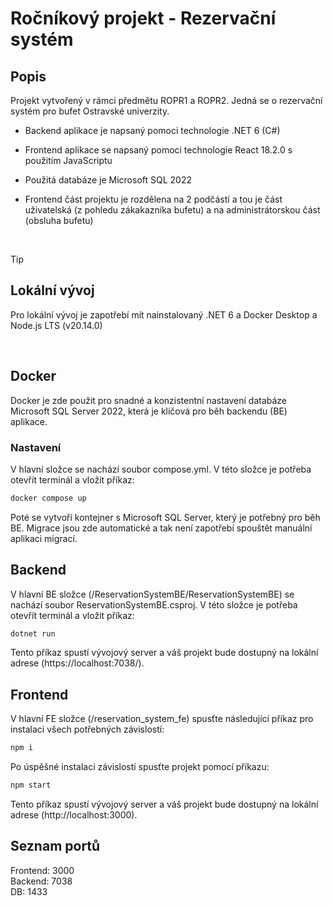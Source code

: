 # Ročníkový projekt - Rezervační systém

## Popis
Projekt vytvořený v rámci předmětu ROPR1 a ROPR2. Jedná se o rezervační systém pro bufet Ostravské univerzity.
- Backend aplikace je napsaný pomoci technologie .NET 6 (C#)
- Frontend aplikace se napsaný pomoci technologie React 18.2.0 s použitím JavaScriptu
- Použitá databáze je Microsoft SQL 2022

- Frontend část projektu je rozdělena na 2 podčástí a tou je část uživatelská (z pohledu zákakazníka bufetu) a na administrátorskou část (obsluha bufetu)

<br/>
  
> [!TIP]
> ## Lokální vývoj
> Pro lokální vývoj je zapotřebí mít nainstalovaný .NET 6 a Docker Desktop a Node.js LTS (v20.14.0)

<br/>
  
## Docker
Docker je zde použit pro snadné a konzistentní nastavení databáze Microsoft SQL Server 2022, která je klíčová pro běh backendu (BE) aplikace.
### Nastavení
V hlavní složce se nachází soubor compose.yml. V této složce je potřeba otevřít terminál a vložit příkaz:
```bash
docker compose up
```

Poté se vytvoří kontejner s Microsoft SQL Server, který je potřebný pro běh BE.
Migrace jsou zde automatické a tak není zapotřebí spouštět manuální aplikaci migrací.

## Backend
V hlavní BE složce (/ReservationSystemBE/ReservationSystemBE) se nachází soubor ReservationSystemBE.csproj. V této složce je potřeba otevřít terminál a vložit příkaz:
```bash
dotnet run
```
Tento příkaz spustí vývojový server a váš projekt bude dostupný na lokální adrese (https://localhost:7038/).

## Frontend
V hlavní FE složce (/reservation_system_fe) spusťte následující příkaz pro instalaci všech potřebných závislostí:
```bash
npm i
```
Po úspěšné instalaci závislostí spusťte projekt pomocí příkazu:
```bash
npm start
```
Tento příkaz spustí vývojový server a váš projekt bude dostupný na lokální adrese (http://localhost:3000).

## Seznam portů
Frontend: 3000 <br/>
Backend: 7038 <br/>
DB: 1433 <br/>
